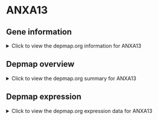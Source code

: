 <h1>ANXA13</h1>

<h2>Gene information</h2>
<details>
  <summary>Click to view the depmap.org information for ANXA13</summary>
  <iframe src="https://depmap.org/portal/gene/ANXA13?tab=about" style="border:none;width:100%;height:800px"></iframe>
</details>

<h2>Depmap overview</h2>
<details>
  <summary>Click to view the depmap.org summary for ANXA13</summary>
  <iframe src="https://depmap.org/portal/gene/ANXA13?tab=overview" style="border:none;width:100%;height:800px"></iframe>
</details>

<h2>Depmap expression</h2>
<details>
  <summary>Click to view the depmap.org expression data for ANXA13</summary>
  <iframe src="https://depmap.org/portal/gene/ANXA13?tab=characterization" style="border:none;width:100%;height:800px"></iframe>
</details>


<!--
<h2>Reactome Pathway diagram</h2>
PNAME
-->


